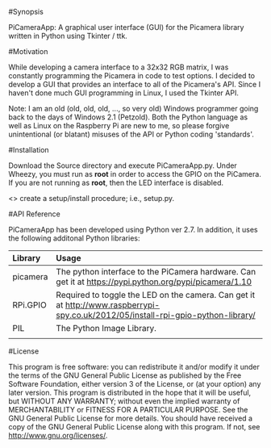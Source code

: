﻿#Synopsis

PiCameraApp: A graphical user interface (GUI) for the Picamera library written in Python using Tkinter / ttk.

#Motivation

While developing a camera interface to a 32x32 RGB matrix, I was constantly programming the Picamera in code to test options. I decided to develop a GUI that provides an interface to all of the Picamera's API. Since I haven't done much GUI programming in Linux, I used the Tkinter API. 

Note: I am an old (old, old, old, ..., so very old) Windows programmer going back to the days of Windows 2.1 (Petzold). Both the Python language as well as Linux on the Raspberry Pi are new to me, so please forgive unintentional (or blatant) misuses of the API or Python coding 'standards'.

#Installation

Download the Source directory and execute PiCameraApp.py. Under Wheezy, you must run as **root** in order to access the GPIO on the PiCamera. If you are not running as **root**, then the LED interface is disabled.

<<TODO>> create a setup/install procedure; i.e., setup.py.

#API Reference

PiCameraApp has been developed using Python ver 2.7. In addition, it uses the following additonal Python libraries:

| Library    | Usage                                               |
| :--------- | :-------------------------------------------------- |
| picamera   | The python interface to the PiCamera hardware. Can get it at https://pypi.python.org/pypi/picamera/1.10 |
| RPi.GPIO   | Required to toggle the LED on the camera. Can get it at http://www.raspberrypi-spy.co.uk/2012/05/install-rpi-gpio-python-library/ |
| PIL | The Python Image Library. |
|     |    | 

#License

This program is free software: you can redistribute it and/or modify it under the terms of the GNU General Public License as published by the Free Software Foundation, either version 3 of the License, or (at your option) any later version. This program is distributed in the hope that it will be useful, but WITHOUT ANY WARRANTY; without even the
 implied warranty of MERCHANTABILITY or FITNESS FOR A PARTICULAR PURPOSE.  See the GNU General Public License for more details. You should have received a copy of the GNU General Public License along with this program.  If not, see http://www.gnu.org/licenses/.
